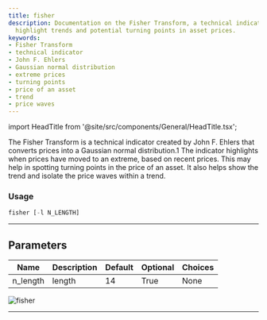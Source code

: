 ```yaml
---
title: fisher
description: Documentation on the Fisher Transform, a technical indicator used to
  highlight trends and potential turning points in asset prices.
keywords:
- Fisher Transform
- technical indicator
- John F. Ehlers
- Gaussian normal distribution
- extreme prices
- turning points
- price of an asset
- trend
- price waves
---
```


import HeadTitle from '@site/src/components/General/HeadTitle.tsx';

<HeadTitle title="fisher - Ta - Forex - Reference | OpenBB Terminal Docs" />

The Fisher Transform is a technical indicator created by John F. Ehlers that converts prices into a Gaussian normal distribution.1 The indicator highlights when prices have moved to an extreme, based on recent prices. This may help in spotting turning points in the price of an asset. It also helps show the trend and isolate the price waves within a trend.

### Usage

```python
fisher [-l N_LENGTH]
```

---

## Parameters

| Name | Description | Default | Optional | Choices |
| ---- | ----------- | ------- | -------- | ------- |
| n_length | length | 14 | True | None |

![fisher](https://user-images.githubusercontent.com/46355364/154310853-0abf6cea-71ca-4f07-b009-282c58ab9cfc.png)

---

